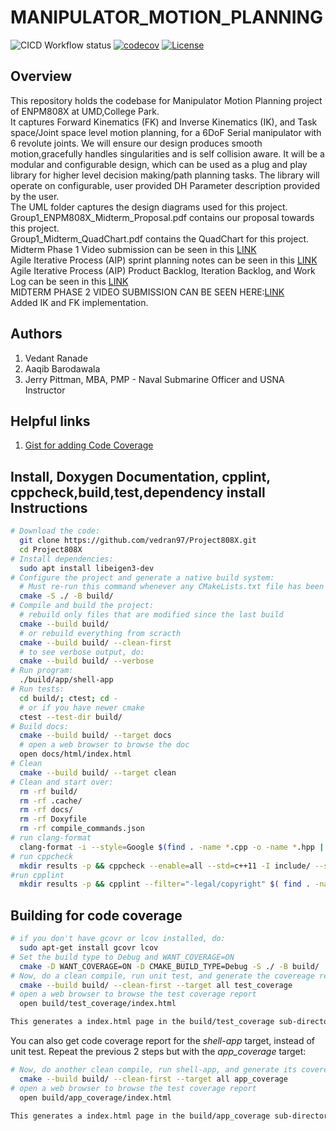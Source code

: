 # MANIPULATOR_MOTION_PLANNING

![CICD Workflow status](https://github.com/vedran97/Project808X/actions/workflows/run-unit-test-and-upload-codecov.yml/badge.svg) [![codecov](https://codecov.io/gh/vedran97/Project808X/branch/main/graph/badge.svg)](https://codecov.io/gh/vedran97/Project808X) 
[![License](https://img.shields.io/badge/License-Apache_2.0-blue.svg)](https://opensource.org/licenses/Apache-2.0)

## Overview

This repository holds the codebase for Manipulator Motion Planning project of ENPM808X at UMD,College Park.<br>
It captures Forward Kinematics (FK) and Inverse Kinematics (IK), and Task space/Joint space level motion planning, for a 6DoF Serial manipulator with 6 revolute joints. We will ensure our design produces smooth motion,gracefully handles singularities and is self collision aware. It will be a modular and configurable design, which can be used as a plug and play library for higher level decision making/path planning tasks. The library will operate on configurable, user provided DH Parameter description provided by the user.<br>
The UML folder captures the design diagrams used for this project.<br>
Group1_ENPM808X_Midterm_Proposal.pdf contains our proposal towards this project.<br>
Group1_Midterm_QuadChart.pdf contains the QuadChart for this project. <br>
Midterm Phase 1 Video submission can be seen in this [LINK](https://drive.google.com/file/d/1GqNPMf5ZLAHEdCDBlPzRqtGoXQJkh4Ug/view?usp=sharing) <br>
Agile Iterative Process (AIP) sprint planning notes can be seen in this [LINK](https://docs.google.com/document/d/1R59umaoEIouIo5Q6EGVjW_MC4JSzN4ydTtZ4WABHCmk/edit?usp=share_link) <br>
Agile Iterative Process (AIP) Product Backlog, Iteration Backlog, and Work Log can be seen in this [LINK](https://docs.google.com/spreadsheets/d/1G443Giy0PAcKkRJnhE9VfA6vdtWn85yaL4MikvJ04wM/edit?usp=share_link) <br>
MIDTERM PHASE 2 VIDEO SUBMISSION CAN BE SEEN HERE:[LINK](https://drive.google.com/file/d/14VuUJjYKjkGRN-iqoakSQumX8Vin-YXz/view?usp=sharing)<br>
Added IK and FK implementation.

## Authors

1. Vedant Ranade
2. Aaqib Barodawala
3. Jerry Pittman, MBA, PMP - Naval Submarine Officer and USNA Instructor

## Helpful links 

1. [Gist for adding Code Coverage](https://github.com/TommyChangUMD/cpp-boilerplate-v2#how-to-use-github-ci-to-upload-coverage-report-to-codecov)

## Install, Doxygen Documentation, cpplint, cppcheck,build,test,dependency install Instructions

```bash
# Download the code:
  git clone https://github.com/vedran97/Project808X.git
  cd Project808X
# Install dependencies:
  sudo apt install libeigen3-dev
# Configure the project and generate a native build system:
  # Must re-run this command whenever any CMakeLists.txt file has been changed.
  cmake -S ./ -B build/
# Compile and build the project:
  # rebuild only files that are modified since the last build
  cmake --build build/
  # or rebuild everything from scracth
  cmake --build build/ --clean-first
  # to see verbose output, do:
  cmake --build build/ --verbose
# Run program:
  ./build/app/shell-app
# Run tests:
  cd build/; ctest; cd -
  # or if you have newer cmake
  ctest --test-dir build/
# Build docs:
  cmake --build build/ --target docs
  # open a web browser to browse the doc
  open docs/html/index.html
# Clean
  cmake --build build/ --target clean
# Clean and start over:
  rm -rf build/
  rm -rf .cache/
  rm -rf docs/
  rm -rf Doxyfile
  rm -rf compile_commands.json
# run clang-format
  clang-format -i --style=Google $(find . -name *.cpp -o -name *.hpp | grep -vE -e "^./build/")
# run cppcheck 
  mkdir results -p && cppcheck --enable=all --std=c++11 -I include/ --suppress=missingInclude --inline-suppr $( find . -name *.cpp | grep -vE -e "^./build/" ) &> results/cppcheck
#run cpplint
  mkdir results -p && cpplint --filter="-legal/copyright" $( find . -name *.cpp | grep -vE -e "^./build/" ) &> results/cpplint

```

## Building for code coverage

```bash
# if you don't have gcovr or lcov installed, do:
  sudo apt-get install gcovr lcov
# Set the build type to Debug and WANT_COVERAGE=ON
  cmake -D WANT_COVERAGE=ON -D CMAKE_BUILD_TYPE=Debug -S ./ -B build/
# Now, do a clean compile, run unit test, and generate the covereage report
  cmake --build build/ --clean-first --target all test_coverage
# open a web browser to browse the test coverage report
  open build/test_coverage/index.html

This generates a index.html page in the build/test_coverage sub-directory that can be viewed locally in a web browser.
```

You can also get code coverage report for the *shell-app* target, instead of unit test. Repeat the previous 2 steps but with the *app_coverage* target:

``` bash
# Now, do another clean compile, run shell-app, and generate its covereage report
  cmake --build build/ --clean-first --target all app_coverage
# open a web browser to browse the test coverage report
  open build/app_coverage/index.html

This generates a index.html page in the build/app_coverage sub-directory that can be viewed locally in a web browser.
```

